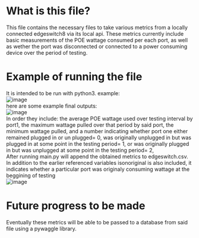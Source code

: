# What is this file?
This file contains the necessary files to take various metrics from a locally connected edgeswitch8 via its local api. 
These metrics currently include basic measurements of the POE wattage consumed per each port, as well as wether the port was disconnected or connected to a power consuming device over the period of testing.
# Example of running the file
It is intended to be run with python3.
example:
<br />
![image](https://user-images.githubusercontent.com/106760508/177652188-d9b7ca2e-2042-4724-879b-64c3bdc0a2e6.png)
<br />
here are some example final outputs: 
<br />
![image](https://user-images.githubusercontent.com/106760508/177652120-ea8f27b4-1b91-4035-aa40-31a8f1212674.png)
<br />
In order they include:  the average POE wattage used over testing interval by port1, the maximum wattage pulled over that period by said port, the minimum wattage pulled, and a number indicating whether port one either remained plugged in or un plugged= 0,  was originally unplugged in but was plugged in at some point in the testing period= 1, or was originally plugged in but was unplugged at some point in the testing period= 2,   
After running main.py will append the obtained metrics to edgeswitch.csv. In addition to the earlier referenced variables isonoriginal is also included, it indicates whether a particular port was originaly consuming wattage at the beggining of testing 
<br />
![image](https://user-images.githubusercontent.com/106760508/177653691-be3a7f9d-b02a-409b-b3e0-f0b62adec717.png)
<br />
# Future progress to be made
Eventually these metrics will be able to be passed to a database from said file using a pywaggle library.
